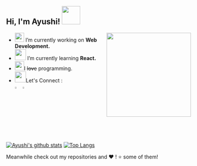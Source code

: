 <h2> Hi, I'm Ayushi!  <img src="https://media.giphy.com/media/mGcNjsfWAjY5AEZNw6/giphy.gif" width="50"></h2>
<!--<img align='right' src="https://media.giphy.com/media/ieyl9zmCjO4b4t6qoY/giphy.gif" width="230"> -->
<img align='right' src="https://media.giphy.com/media/RkX2zcpO79EAf82ESl/giphy.gif" width="230">

<!-- <p align="center">
<img src="https://media.giphy.com/media/L1R1tvI9svkIWwpVYr/giphy.gif" height="300" width="600"-->

- <img src="https://media.giphy.com/media/iDaCeaKrHhUI1I8e2b/giphy.gif" width="25"> I’m currently working on **Web Development.**
- <img src="https://media.giphy.com/media/WUlplcMpOCEmTGBtBW/giphy.gif" width="30"> I’m currently learning **React.**
- <img src="https://media.giphy.com/media/XIDYNVgfAgHjiWW2Dc/giphy.gif" width="25">I ~~love~~ programming.
- <img src="https://media.giphy.com/media/3EiNjNsKEFOYYIiNhA/giphy.gif>" width="30">Let's Connect :
 [<br><img src="https://img.icons8.com/color/48/000000/linkedin.png" width="3.5%"/>](https://www.linkedin.com/in/ayushi-prakash-9b14b4180/)
 [<img src="https://img.icons8.com/fluent/48/000000/instagram-new.png" width="3.5%"/>](https://www.instagram.com/ayushiprakash_/)

[![Ayushi's github stats](https://github-readme-stats.vercel.app/api?username=AyushiPrakash&theme=radical&show_icons=true)](https://github.com/anuraghazra/github-readme-stats)
[![Top Langs](https://github-readme-stats.vercel.app/api/top-langs/?username=AyushiPrakash&layout=compact&theme=radical&show_icons=true)](https://github.com/anuraghazra/github-readme-stats)

Meanwhile check out my repositories and ❤️ ! ⭐️ some of them!
